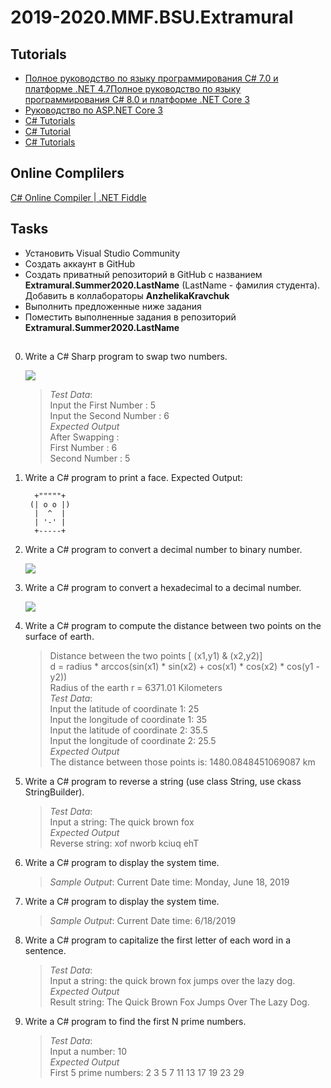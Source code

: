 # 2019-2020.MMF.BSU.Extramural


## Tutorials

- [Полное руководство по языку программирования С# 7.0 и платформе .NET 4.7Полное руководство по языку программирования С# 8.0 и платформе .NET Core 3](https://metanit.com/sharp/tutorial/)
- [Руководство по ASP.NET Core 3](https://metanit.com/sharp/aspnet5/)
- [C# Tutorials](https://docs.microsoft.com/en-us/dotnet/csharp/tutorials/)
- [C# Tutorial](https://www.tutorialspoint.com/csharp/)
- [C# Tutorials](https://www.tutorialsteacher.com/csharp/csharp-tutorials)


## Online Complilers
[C# Online Compiler | .NET Fiddle](https://dotnetfiddle.net/)


## Tasks

- Установить Visual Studio Community
- Создать аккаунт в GitHub
- Создать приватный репозиторий в GitHub с названием **Extramural.Summer2020.LastName** (LastName - фамилия студента). Добавить в коллабораторы **AnzhelikaKravchuk**
- Выполнить предложенные ниже задания
- Поместить выполненные задания в репозиторий **Extramural.Summer2020.LastName**

##
0. Write a C# Sharp program to swap two numbers.

   ![](https://github.com/AnzhelikaKravchuk/2018-2019.MMF.BSU/blob/master/Extramural/Pictures/3.png)
   
   > *Test Data*:       
   > Input the First Number : 5   
   > Input the Second Number : 6   
   > *Expected Output*    
   > After Swapping :   
   > First Number : 6   
   > Second Number : 5   
   
1. Write a C# program to print a face. Expected Output:

         +"""""+ 
        (| o o |)                                             
         |  ^  |                                                 
         | '-' |   
         +-----+
                
2. Write a C# program to convert a decimal number to binary number. 

   ![](https://github.com/AnzhelikaKravchuk/2018-2019.MMF.BSU/blob/master/Extramural/Pictures/1.png)

3. Write a C# program to convert a hexadecimal to a decimal number.

   ![](https://github.com/AnzhelikaKravchuk/2018-2019.MMF.BSU/blob/master/Extramural/Pictures/2.png)
   
4. Write a C# program to compute the distance between two points on the surface of earth. 

   > Distance between the two points [ (x1,y1) & (x2,y2)]  
   > d = radius * arccos(sin(x1) * sin(x2) + cos(x1) * cos(x2) * cos(y1 - y2))   
   > Radius of the earth r = 6371.01 Kilometers  
   > *Test Data*:   
   > Input the latitude of coordinate 1: 25     
   > Input the longitude of coordinate 1: 35   
   > Input the latitude of coordinate 2: 35.5   
   > Input the longitude of coordinate 2: 25.5     
   > *Expected Output*   
   > The distance between those points is: 1480.0848451069087 km  

5. Write a C# program to reverse a string (use class String, use ckass StringBuilder).   
   > *Test Data*:     
   > Input a string: The quick brown fox   
   > *Expected Output*  
   > Reverse string: xof nworb kciuq ehT  
   
6. Write a C# program to display the system time. 
   > *Sample Output*: Current Date time: Monday, June 18, 2019

7. Write a C# program to display the system time. 
   > *Sample Output*: Current Date time: 6/18/2019

8. Write a C# program to capitalize the first letter of each word in a sentence. 
   > *Test Data*:     
   > Input a string: the quick brown fox jumps over the lazy dog.  
   > *Expected Output*  
   > Result string: The Quick Brown Fox Jumps Over The Lazy Dog.
   
9. Write a C# program to find the first N prime numbers. 
   > *Test Data*:     
   > Input a number: 10  
   > *Expected Output*  
   > First 5 prime numbers: 2 3 5 7	11 13 17	19 23 29
